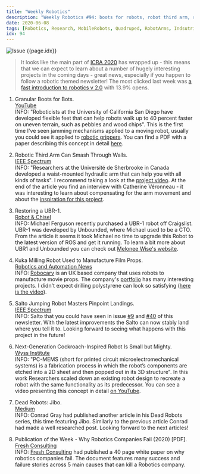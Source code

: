 ```yaml
---
title: "Weekly Robotics"
description: "Weekly Robotics #94: boots for robots, robot third arm, restoring a robot bought on Craigslist, robot milling movie props and more!"
date: 2020-06-08
tags: [Robotics, Research, MobileRobots, Quadruped, RobotArms, IndsutrialRobots, Business]
idx: 94
---
```

![Issue {{page.idx}}](/img/headers/{{page.idx}}.jpg "Issue {{page.idx}}")

> It looks like the main part of [ICRA 2020](https://www.icra2020.org/) has wrapped up - this means that we can expect to learn about a number of hugely interesting projects in the coming days - great news, especially if you happen to follow a robotic themed newsletter! The most clicked last week was [a fast introduction to robotics v 2.0](https://medium.com/@harshmaithani09/a-fast-introduction-to-robotics-v-2-0-6d07516e053f) with 13.9% opens.

1) Granular Boots for Bots.
<br>[YouTube](https://youtu.be/rVKKwbaojAo)<br>
INFO: "Roboticists at the University of California San Diego have developed flexible feet that can help robots walk up to 40 percent faster on uneven terrain, such as pebbles and wood chips". This is the first time I've seen jamming mechanisms applied to a moving robot, usually you could see it applied to [robotic grippers](https://spectrum.ieee.org/automaton/robotics/industrial-robots/universal-jamming-gripper). You can find a PDF with a paper describing this concept in detail [here](http://gravishlab.ucsd.edu/PDF/Soft_Fiber_Granular_Feet.pdf).

2) Robotic Third Arm Can Smash Through Walls.
<br>[IEEE Spectrum](https://spectrum.ieee.org/automaton/robotics/robotics-hardware/robotic-third-arm-can-smash-through-walls)<br>
INFO: "Researchers at the Université de Sherbrooke in Canada developed a waist-mounted hydraulic arm that can help you with all kinds of tasks". I recommend taking a look at the [project video](https://youtu.be/yhB-XCkH5u0). At the end of the article you find an interview with Catherine Véronneau - it was interesting to learn about compensating for the arm movement and about the [inspiration for this project](https://youtu.be/-P6MMVjfapA).

3) Restoring a UBR-1.
<br>[Robot & Chisel](http://www.robotandchisel.com/2020/06/04/restoring-ubr1/)<br>
INFO: Michael Ferguson recently purchased a UBR-1 robot off Craigslist. UBR-1 was developed by Unbounded, where Michael used to be a CTO. From the article it seems it took Michael no time to upgrade this Robot to the latest version of ROS and get it running. To learn a bit more about UBR1 and Unbounded you can check out [Melonee Wise's website](http://www.meloneewise.com/index.php/portfolio/ubr-1/).

4) Kuka Milling Robot Used to Manufacture Film Props.
<br>[Robotics and Automation News](https://roboticsandautomationnews.com/2020/06/03/kuka-milling-robot-used-to-manufacture-film-props/32739/)<br>
INFO: [Robocarv](https://www.robocarv.co.uk/) is an UK based company that uses robots to manufacture movie props. The company's [portfolio](https://www.robocarv.co.uk/portfolio-1) has many interesting projects. I didn't expect drilling polystyrene can look so satisfying ([here is the video](https://youtu.be/DJaEuWrOb-8)).

5) Salto Jumping Robot Masters Pinpoint Landings.
<br>[IEEE Spectrum](https://spectrum.ieee.org/automaton/robotics/robotics-hardware/salto-jumping-robot-masters-pinpoint-landings)<br>
INFO: Salto that you could have seen in issue [#9](https://weeklyrobotics.com/weekly-robotics-9) and [#40](https://weeklyrobotics.com/weekly-robotics-40) of this newsletter. With the latest improvements the Salto can now stably land where you tell it to. Looking forward to seeing what happens with this project in the future!

6) Next-Generation Cockroach-Inspired Robot Is Small but Mighty.
<br>[Wyss Institute](https://wyss.harvard.edu/news/next-generation-cockroach-inspired-robot-is-small-but-mighty/)<br>
INFO: "PC-MEMS (short for printed circuit microelectromechanical systems) is a fabrication process in which the robot’s components are etched into a 2D sheet and then popped out in its 3D structure". In this work Researchers scaled down an existing robot design to recreate a robot with the same functionality as its predecessor. You can see a video presenting this concept in detail [on YouTube](https://youtu.be/aGNWbdGaeAo).

7) Dead Robots: Jibo.
<br>[Medium](https://medium.com/dead-robots/dead-robots-jibo-7ffb69a99e7)<br>
INFO: Conrad Gray had published another article in his Dead Robots series, this time featuring Jibo. Similarly to the previous article Conrad had made a well researched post. Looking forward to the next articles!

8) Publication of the Week - Why Robotics Companies Fail (2020) [PDF].
<br>[Fresh Consulting](https://www.freshconsulting.com/wp-content/uploads/2020/06/Why-Robotics-Fail_Fresh-Consulting.pdf)<br>
INFO: [Fresh Consulting](https://www.freshconsulting.com/) had published a 40 page white paper on why robotics companies fail. The document features many success and failure stories across 5 main causes that can kill a Robotics company.
